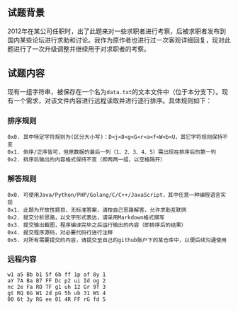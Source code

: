 ## 试题背景

2012年在某公司任职时，出了此题来对一些求职者进行考察，后被求职者发布到国内某些论坛进行求助和讨论。我作为原作者也进行过一次客观详细回复，现对此题进行了一次升级调整并继续用于对求职者的考察。

## 试题内容

现有一组字符串，被保存在一个名为`data.txt`的文本文件中（位于本分支下）。现有一个需求，对该文件内容进行远程读取并进行逐行排序。具体规则如下：

### 排序规则

	0x0. 其中特定字符规则为(区分大小写)：D<j<8<g<G<r<a<f<W<b<U，其它字符规则保持不变
	0x1. 倒序/正序皆可，但原数据的最后一列（1、2、3、4、5）需出现在排序后的第一列
	0x2. 排序后输出的内容格式保持不变（即两两一组，以空格隔开）

### 解答规则

	0x0. 可使用Java/Python/PHP/Golang/C/C++/JavaScript，其中任意一种编程语言实现
	0x1. 此题为开放性题目，无标准答案，请按自己思路解答，允许求助互联网
	0x2. 提交分析思路，以文字形式表达，请采用Markdown格式撰写
	0x3. 提交输出截图，程序编译完毕之后运行输出的内容（即排序后的结果）
	0x4. 提交程序源码，对必要代码行进行注释
	0x5. 对所有需要提交的内容，请提交至自己的github账户下的某仓库中，以便后续沟通使用

### 远程内容

```
w1 a5 Bb b1 5f 6b ff 1p af 8y 1
aY 7A Ba B7 FF Dc p2 ui Id og 2
nc 2e Fa RO TF g1 uh 12 Gr 9T 3
gt RQ 6G W1 2d pG 5h ub 31 WS 4
00 6t 3y RG ee 01 4R FF rG fd 5
```
